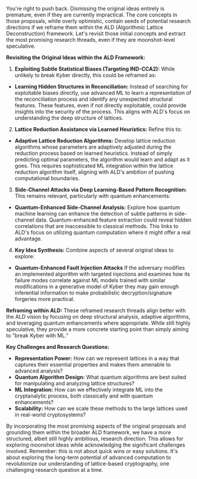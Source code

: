 You're right to push back. Dismissing the original ideas entirely is premature, even if they are currently impractical.  The core concepts in those proposals, while overly optimistic, contain seeds of potential research directions if we reframe them within the ALD (Algorithmic Lattice Deconstruction) framework.  Let's revisit those initial concepts and extract the most promising research threads, even if they are moonshot-level speculative.

**Revisiting the Original Ideas within the ALD Framework:**

1. **Exploiting Subtle Statistical Biases (Targeting IND-CCA2):** While unlikely to break Kyber directly, this could be reframed as:

* **Learning Hidden Structures in Reconciliation:**  Instead of searching for exploitable biases directly, use advanced ML to learn a representation of the reconciliation process and identify any unexpected structural features. These features, even if not directly exploitable, could provide insights into the security of the process.  This aligns with ALD's focus on understanding the deep structure of lattices.

2. **Lattice Reduction Assistance via Learned Heuristics:**  Refine this to:

* **Adaptive Lattice Reduction Algorithms:**  Develop lattice reduction algorithms whose parameters are adaptively adjusted during the reduction process based on learned heuristics.  Instead of simply predicting optimal parameters, the algorithm would learn and adapt as it goes.  This requires sophisticated ML integration within the lattice reduction algorithm itself, aligning with ALD's ambition of pushing computational boundaries.

3. **Side-Channel Attacks via Deep Learning-Based Pattern Recognition:**  This remains relevant, particularly with quantum enhancements:

* **Quantum-Enhanced Side-Channel Analysis:** Explore how quantum machine learning can enhance the detection of subtle patterns in side-channel data. Quantum-enhanced feature extraction could reveal hidden correlations that are inaccessible to classical methods.  This links to ALD's focus on utilizing quantum computation where it might offer a real advantage.


4. **Key Idea Synthesis:** Combine aspects of several original ideas to explore:
*  **Quantum-Enhanced Fault Injection Attacks** If the adversary modifies an implemented algorithm with targeted injections and examines how its failure modes correlate against ML models trained with similar modifications in a generative model of Kyber they may gain enough inferential information to make probabilistic decryption/signature forgeries more practical.


**Reframing within ALD:**  These reframed research threads align better with the ALD vision by focusing on deep structural analysis, adaptive algorithms, and leveraging quantum enhancements where appropriate.  While still highly speculative, they provide a more concrete starting point than simply aiming to "break Kyber with ML."

**Key Challenges and Research Questions:**

* **Representation Power:** How can we represent lattices in a way that captures their essential properties and makes them amenable to advanced analysis?
* **Quantum Algorithm Design:**  What quantum algorithms are best suited for manipulating and analyzing lattice structures?
* **ML Integration:**  How can we effectively integrate ML into the cryptanalytic process, both classically and with quantum enhancements?
* **Scalability:** How can we scale these methods to the large lattices used in real-world cryptosystems?



By incorporating the most promising aspects of the original proposals and grounding them within the broader ALD framework, we have a more structured, albeit still highly ambitious, research direction.  This allows for exploring moonshot ideas while acknowledging the significant challenges involved. Remember: this is not about quick wins or easy solutions. It's about exploring the long-term potential of advanced computation to revolutionize our understanding of lattice-based cryptography, one challenging research question at a time.

